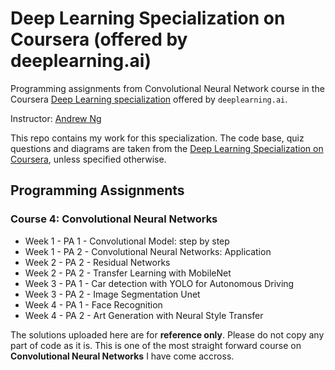 # Deep Learning Specialization on Coursera (offered by deeplearning.ai)

Programming assignments from Convolutional Neural Network course in the Coursera [Deep Learning specialization](https://www.coursera.org/specializations/deep-learning) offered by `deeplearning.ai`.

Instructor: [Andrew Ng](http://www.andrewng.org/)

This repo contains my work for this specialization. The code base, quiz questions and diagrams are taken from the [Deep Learning Specialization on Coursera](https://www.coursera.org/specializations/deep-learning), unless specified otherwise.

## Programming Assignments
### Course 4: Convolutional Neural Networks

  - Week 1 - PA 1 - Convolutional Model: step by step
  - Week 1 - PA 2 - Convolutional Neural Networks: Application
  - Week 2 - PA 2 - Residual Networks
  - Week 2 - PA 2 - Transfer Learning with MobileNet
  - Week 3 - PA 1 - Car detection with YOLO for Autonomous Driving
  - Week 3 - PA 2 - Image Segmentation Unet
  - Week 4 - PA 1 - Face Recognition
  - Week 4 - PA 2 - Art Generation with Neural Style Transfer
  
The solutions uploaded here are for  **reference only**. Please do not copy any part of code as it is. This is one of the most straight forward course on **Convolutional Neural Networks** I have come accross.
                               
